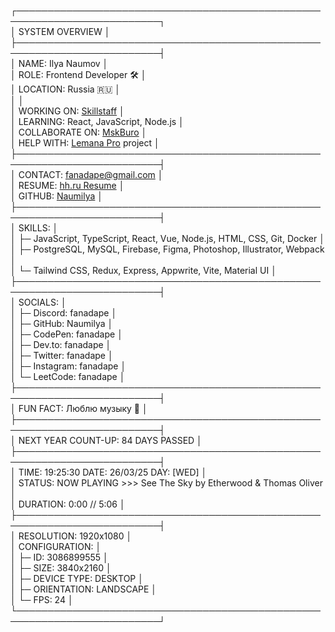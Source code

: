 ┌─────────────────────────────────────────────────────────────────────────┐  
│                           SYSTEM OVERVIEW                                │  
├─────────────────────────────────────────────────────────────────────────┤  
│ NAME: Ilya Naumov                                                      │  
│ ROLE: Frontend Developer 🛠                                             │  
│ LOCATION: Russia 🇷🇺                                                      │  
│                                                                         │  
│ WORKING ON: [Skillstaff](https://skillstaff.ru/)                         │  
│ LEARNING: React, JavaScript, Node.js                                    │  
│ COLLABORATE ON: [MskBuro](https://mskburo.ru/)                           │  
│ HELP WITH: [Lemana Pro](https://lemanapro.ru/) project                   │  
├─────────────────────────────────────────────────────────────────────────┤  
│ CONTACT: fanadape@gmail.com                                              │  
│ RESUME: [hh.ru Resume](https://sergiev-posad.hh.ru/resume/0be7779dff0c517aef0039ed1f6538466f7773) │  
│ GITHUB: [Naumilya](https://github.com/Naumilya/)                         │  
├─────────────────────────────────────────────────────────────────────────┤  
│ SKILLS:                                                                 │  
│ ├─ JavaScript, TypeScript, React, Vue, Node.js, HTML, CSS, Git, Docker  │  
│ ├─ PostgreSQL, MySQL, Firebase, Figma, Photoshop, Illustrator, Webpack  │  
│ └─ Tailwind CSS, Redux, Express, Appwrite, Vite, Material UI            │  
├─────────────────────────────────────────────────────────────────────────┤  
│ SOCIALS:                                                                │  
│ ├─ Discord: fanadape                                                     │  
│ ├─ GitHub: Naumilya                                                      │  
│ ├─ CodePen: fanadape                                                    │  
│ ├─ Dev.to: fanadape                                                      │  
│ ├─ Twitter: fanadape                                                     │  
│ ├─ Instagram: fanadape                                                   │  
│ └─ LeetCode: fanadape                                                   │  
├─────────────────────────────────────────────────────────────────────────┤  
│ FUN FACT: Люблю музыку 🎵                                                 │  
├─────────────────────────────────────────────────────────────────────────┤  
│ NEXT YEAR COUNT-UP: 84 DAYS PASSED                                      │  
├─────────────────────────────────────────────────────────────────────────┤  
│ TIME: 19:25:30    DATE: 26/03/25    DAY: [WED]                          │  
│ STATUS: NOW PLAYING >>> See The Sky by Etherwood & Thomas Oliver        │  
│ DURATION: 0:00 // 5:06                                                   │  
├─────────────────────────────────────────────────────────────────────────┤  
│ RESOLUTION: 1920x1080                                                    │  
│ CONFIGURATION:                                                           │  
│ ├─ ID: 3086899555                                                        │  
│ ├─ SIZE: 3840x2160                                                       │  
│ ├─ DEVICE TYPE: DESKTOP                                                  │  
│ ├─ ORIENTATION: LANDSCAPE                                                │  
│ └─ FPS: 24                                                               │  
└─────────────────────────────────────────────────────────────────────────┘

